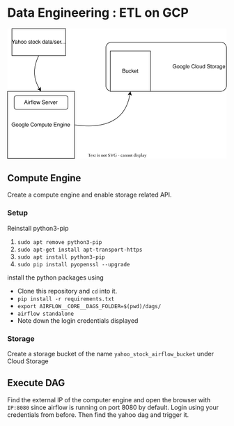 # Data Engineering : ETL on GCP

![Schematic](schematic.svg)

## Compute Engine

Create a compute engine and enable storage related API.

### Setup
Reinstall python3-pip
1. `sudo apt remove python3-pip`
2. `sudo apt-get install apt-transport-https`
3. `sudo apt install python3-pip`
4. `sudo pip install pyopenssl --upgrade`


install the python packages using 
- Clone this repository and `cd` into it.
- `pip install -r requirements.txt`
- `export AIRFLOW__CORE__DAGS_FOLDER=$(pwd)/dags/`
- `airflow standalone`
- Note down the login credentials displayed

### Storage
Create a storage bucket of the name `yahoo_stock_airflow_bucket` under Cloud Storage


## Execute DAG

Find the external IP of the computer engine and open the browser with `IP:8080` since airflow is running on port 8080 by default. Login using your credentials from before. Then find the yahoo dag and trigger it.